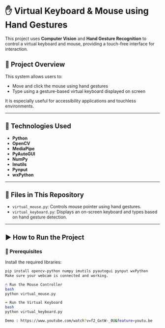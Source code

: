 # ✋ Virtual Keyboard & Mouse using Hand Gestures

This project uses **Computer Vision** and **Hand Gesture Recognition** to control a virtual keyboard and mouse, providing a touch-free interface for interaction.

## 🧠 Project Overview

This system allows users to:
- Move and click the mouse using hand gestures
- Type using a gesture-based virtual keyboard displayed on screen

It is especially useful for accessibility applications and touchless environments.

---

## 🧰 Technologies Used

- **Python**
- **OpenCV**
- **MediaPipe**
- **PyAutoGUI**
- **NumPy**
- **Imutils**
- **Pynput**
- **wxPython**

---

## 📁 Files in This Repository

- `virtual_mouse.py`: Controls mouse pointer using hand gestures.
- `virtual_keyboard.py`: Displays an on-screen keyboard and types based on hand gesture detection.

---
## ▶️ How to Run the Project

### 🔧 Prerequisites

Install the required libraries:

```bash
pip install opencv-python numpy imutils pyautogui pynput wxPython
Make sure your webcam is connected and working.

🖱 Run the Mouse Controller
bash
python virtual_mouse.py

⌨️ Run the Virtual Keyboard
bash
python virtual_keyboard.py

Demo : https://www.youtube.com/watch?v=f2_GxtW-_0U&feature=youtu.be
